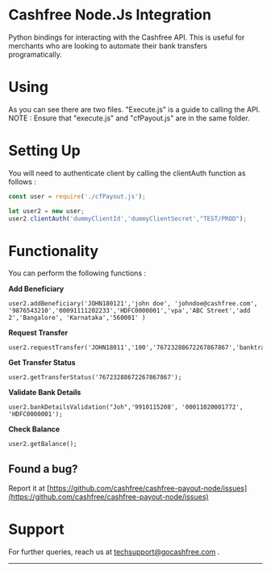 #  Cashfree Node.Js Integration 

Python bindings for interacting with the Cashfree API. This is useful for merchants who are looking to automate their bank transfers programatically. 

# Using 

As you can see there are two files. "Execute.js" is a guide to calling the API.
NOTE : Ensure that "execute.js" and "cfPayout.js" are in the same folder.

# Setting Up

You will need to authenticate client by calling the clientAuth function as follows : 

```node.js
const user = require('./cfPayout.js');

let user2 = new user;
user2.clientAuth('dummyClientId','dummyClientSecret',"TEST/PROD");

```

# Functionality

You can perform the following functions : 

**Add Beneficiary**
```
user2.addBeneficiary('JOHN180121','john doe', 'johndoe@cashfree.com', '9876543210','00091111202233','HDFC0000001','vpa','ABC Street','add 2','Bangalore', 'Karnataka','560001' )
```

**Request Transfer**
```
user2.requestTransfer('JOHN18011','100','76723288672267867867','banktransfer','optional');
```
**Get Transfer Status**

```
user2.getTransferStatus('76723288672267867867');
```
**Validate Bank Details**

```
user2.bankDetailsValidation("Joh",'9910115208', '00011020001772', 'HDFC0000001');
```

**Check Balance**

```
user2.getBalance();

```

## Found a bug?

Report it at [https://github.com/cashfree/cashfree-payout-node/issues](https://github.com/cashfree/cashfree-payout-node/issues)


# Support

For further queries, reach us at techsupport@gocashfree.com .

********************************************************************************** 





